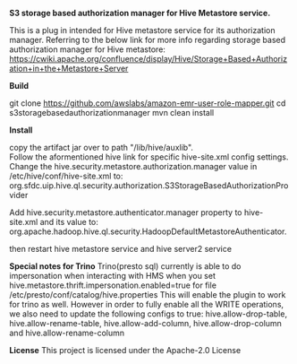 **S3 storage based authorization manager for Hive Metastore service.**

This is a plug in intended for Hive metastore service for its authorization manager.
Referring to the below link for more info regarding storage based authorization manager for Hive metastore:
https://cwiki.apache.org/confluence/display/Hive/Storage+Based+Authorization+in+the+Metastore+Server

**Build**

git clone https://github.com/awslabs/amazon-emr-user-role-mapper.git
cd s3storagebasedauthorizationmanager
mvn clean install

**Install**

copy the artifact jar over to path "/lib/hive/auxlib".  
Follow the aformentioned hive link for specific hive-site.xml config settings.  
Change the hive.security.metastore.authorization.manager value in /etc/hive/conf/hive-site.xml to:  
  org.sfdc.uip.hive.ql.security.authorization.S3StorageBasedAuthorizationProvider  

Add hive.security.metastore.authenticator.manager property to hive-site.xml and its value to:  
  org.apache.hadoop.hive.ql.security.HadoopDefaultMetastoreAuthenticator.  

then restart hive metastore service and hive server2 service

**Special notes for Trino**
Trino(presto sql) currently is able to do impersonation when interacting with HMS when you set hive.metastore.thrift.impersonation.enabled=true for file
/etc/presto/conf/catalog/hive.properties
This will enable the plugin to work for trino as well.
However in order to fully enable all the WRITE operations, we also need to update the following configs to true:
hive.allow-drop-table, hive.allow-rename-table, hive.allow-add-column, hive.allow-drop-column and hive.allow-rename-column

**License**
This project is licensed under the Apache-2.0 License


